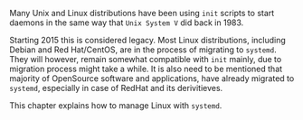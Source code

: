 Many Unix and Linux distributions have been using `init` scripts to
start daemons in the same way that `Unix System V` did
back in 1983.

Starting 2015 this is considered legacy. Most Linux distributions,
including Debian and Red Hat/CentOS, are in the process of migrating to
`systemd`. They will however, remain somewhat compatible with `init`
mainly, due to migration process might take a while. It is also need to
be mentioned that majority of OpenSource software and applications, have
already migrated to `systemd`, especially in case of RedHat and its
derivitieves.

This chapter explains how to manage Linux with `systemd`.
